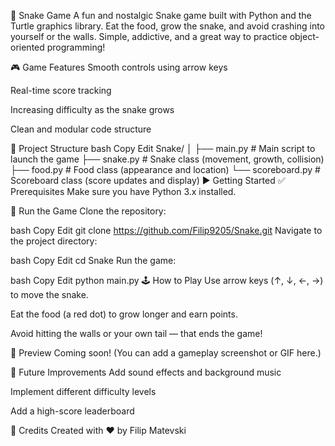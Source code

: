🐍 Snake Game
A fun and nostalgic Snake game built with Python and the Turtle graphics library. Eat the food, grow the snake, and avoid crashing into yourself or the walls. Simple, addictive, and a great way to practice object-oriented programming!

🎮 Game Features
Smooth controls using arrow keys

Real-time score tracking

Increasing difficulty as the snake grows

Clean and modular code structure

📁 Project Structure
bash
Copy
Edit
Snake/
│
├── main.py           # Main script to launch the game
├── snake.py          # Snake class (movement, growth, collision)
├── food.py           # Food class (appearance and location)
└── scoreboard.py     # Scoreboard class (score updates and display)
▶️ Getting Started
✅ Prerequisites
Make sure you have Python 3.x installed.

🚀 Run the Game
Clone the repository:

bash
Copy
Edit
git clone https://github.com/Filip9205/Snake.git
Navigate to the project directory:

bash
Copy
Edit
cd Snake
Run the game:

bash
Copy
Edit
python main.py
🕹️ How to Play
Use arrow keys (↑, ↓, ←, →) to move the snake.

Eat the food (a red dot) to grow longer and earn points.

Avoid hitting the walls or your own tail — that ends the game!

📸 Preview
Coming soon! (You can add a gameplay screenshot or GIF here.)

📌 Future Improvements
Add sound effects and background music

Implement different difficulty levels

Add a high-score leaderboard

🙌 Credits
Created with ❤️ by Filip Matevski

